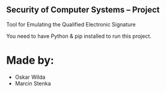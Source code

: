 ## Security of Computer Systems – Project 
Tool for Emulating the Qualified Electronic Signature

You need to have Python & pip installed to run this project.

# Made by:
- Oskar Wilda
- Marcin Stenka